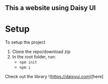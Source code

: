 ## This a website using Daisy UI

# Setup

To setup the project

1. Clone the repo/download zip
2. In the root folder, run:
    - `npm init`
    -  `npm i`

Check out the library !(https://daisyui.com)[here]


